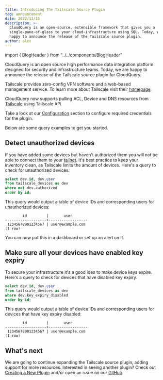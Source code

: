 ```yaml
---
title: Introducing The Tailscale Source Plugin
tag: announcement
date: 2022/12/15
description: >-
  CloudQuery is an open-source, extensible framework that gives you a
  single-pane-of-glass to your cloud-infrastructure using SQL. Today, we are
  happy to announce the release of the Tailscale source plugin.
author: alex
--- 
```


import { BlogHeader } from "../../components/BlogHeader"

<BlogHeader/>

CloudQuery is an open source high performance data integration platform designed for security and infrastructure teams.
Today, we are happy to announce the release of the Tailscale source plugin for CloudQuery.

Tailscale provides zero-config VPN software and a web-based management service.
To learn more about Tailscale visit their [homepage](https://tailscale.com/).

CloudQuery now supports pulling ACL, Device and DNS resources from [Tailscale](https://tailscale.com/) using Tailscale API.

Take a look at our [Configuration](/docs/plugins/sources/tailscale/configuration) section to configure required credentials for the plugin.

Below are some query examples to get you started.

## Detect unauthorized devices

If you have added some devices but haven't authorized them you will not be able to connect them to your [tailnet](https://tailscale.com/kb/1136/tailnet/).
It's best practice to keep your inventory clean, as Tailscale limits the amount of devices.
Here's a query to check for unauthorized devices:

```sql
select dev.id, dev.user
from tailscale_devices as dev
where not dev.authorized
order by id;
```

This query would output a table of device IDs and corresponding users for unauthorized devices:

```
        id         |       user             
-------------------+------------------
 12345678901234567 | user@example.com
(1 row)
```

You can now put this in a dashboard or set up an alert on it.

## Make sure all your devices have enabled key expiry

To secure your infrastructure it's a good idea to make device keys expire.
Here's a query to check for devices that have disabled key expiry.

```sql
select dev.id, dev.user
from tailscale_devices as dev
where dev.key_expiry_disabled
order by id;
```

This query would output a table of device IDs and corresponding users for devices that have key expiry disabled:

```
        id         |       user             
-------------------+------------------
 12345678901234567 | user@example.com
(1 row)

```

## What's next

We are going to continue expanding the Tailscale source plugin, adding support for more resources.
Interested in seeing another plugin?
Check out [Creating a New Plugin](/docs/developers/creating-new-plugin) and/or open an issue on our [GitHub](https://github.com/cloudquery/cloudquery).
